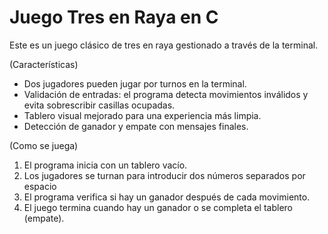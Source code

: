 # Juego Tres en Raya en C

Este es un juego clásico de tres en raya gestionado a través de la terminal.

(Características)
- Dos jugadores pueden jugar por turnos en la terminal.
- Validación de entradas: el programa detecta movimientos inválidos y evita sobrescribir casillas ocupadas.
- Tablero visual mejorado para una experiencia más limpia.
- Detección de ganador y empate con mensajes finales.

(Como se juega)
1. El programa inicia con un tablero vacío.  
2. Los jugadores se turnan para introducir dos números separados por espacio   
3. El programa verifica si hay un ganador después de cada movimiento.  
4. El juego termina cuando hay un ganador o se completa el tablero (empate).


